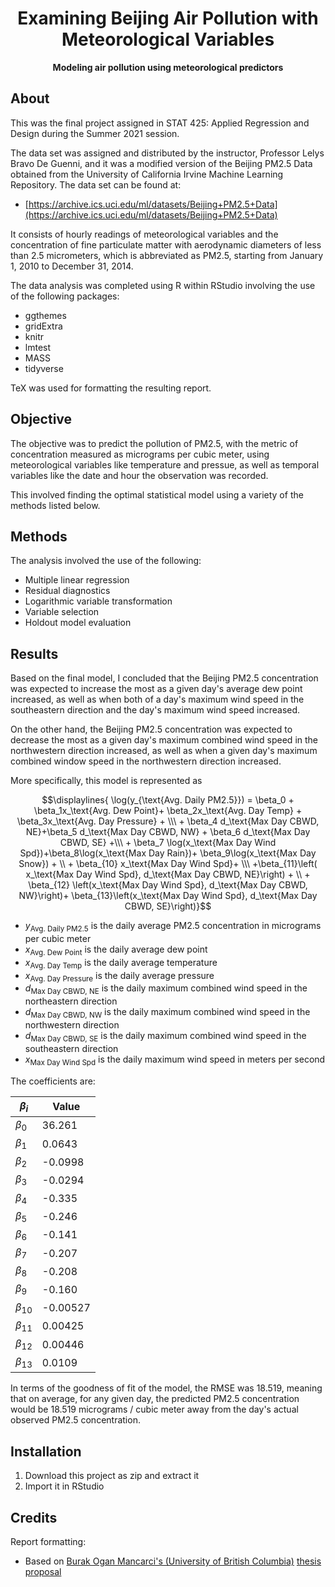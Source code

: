 <h1 align="center">Examining Beijing Air Pollution with Meteorological Variables</h1>
<p align="center"><strong>Modeling air pollution using meteorological predictors </strong>

<h2>About</h2>

This was the final project assigned in STAT 425: Applied Regression and Design during the Summer 2021 session.

The data set was assigned and distributed by the instructor, Professor Lelys Bravo De Guenni, and it was a modified version of the Beijing PM2.5 Data obtained from the University of California Irvine Machine Learning Repository. The data set can be found at:

- [https://archive.ics.uci.edu/ml/datasets/Beijing+PM2.5+Data](https://archive.ics.uci.edu/ml/datasets/Beijing+PM2.5+Data)

It consists of hourly readings of meteorological variables and the concentration of fine particulate matter with aerodynamic diameters of less than 2.5 micrometers, which is abbreviated as PM2.5, starting from January 1, 2010 to December 31, 2014.

The data analysis was completed using R within RStudio involving the use of the following packages:

- ggthemes
- gridExtra
- knitr
- lmtest
- MASS
- tidyverse

TeX was used for formatting the resulting report.

<h2>Objective</h2>

The objective was to predict the pollution of PM2.5, with the metric of concentration measured as micrograms per cubic meter, using meteorological variables like temperature and pressue, as well as temporal variables like the date and hour the observation was recorded. 

This involved finding the optimal statistical model using a variety of the methods listed below.

<h2>Methods</h2>

The analysis involved the use of the following:

- Multiple linear regression
- Residual diagnostics
- Logarithmic variable transformation
- Variable selection
- Holdout model evaluation

<h2>Results</h2>

Based on the final model, I concluded that the Beijing PM2.5 concentration was expected to increase the most as a given day's average dew point increased, as well as when both of a day's maximum wind speed in the southeastern direction and the day's maximum wind speed increased.

On the other hand, the Beijing PM2.5 concentration was expected to decrease the most as a given day's maximum combined wind speed in the northwestern direction increased, as well as when a given day's maximum combined window speed in the northwestern direction increased.

More specifically, this model is represented as

$$\displaylines{ \log(y_{\text{Avg. Daily PM2.5}}) = \beta_0 + \beta_1x_\text{Avg. Dew Point}+ \beta_2x_\text{Avg. Day Temp} + \beta_3x_\text{Avg. Day Pressure} + \\\ + \beta_4 d_\text{Max Day CBWD, NE}+\beta_5 d_\text{Max Day CBWD, NW} + \beta_6 d_\text{Max Day CBWD, SE} +\\\  + \beta_7 \log(x_\text{Max Day Wind Spd})+\beta_8\log(x_\text{Max Day Rain})+ \beta_9\log(x_\text{Max Day Snow}) + \\ + \beta_{10} x_\text{Max Day Wind Spd}+ \\\ +\beta_{11}\left( x_\text{Max Day Wind Spd}, d_\text{Max Day CBWD, NE}\right) + \\ + \beta_{12} \left(x_\text{Max Day Wind Spd}, d_\text{Max Day CBWD, NW}\right)+ \beta_{13}\left(x_\text{Max Day Wind Spd}, d_\text{Max Day CBWD, SE}\right)}$$

- $y_{\text{Avg. Daily PM2.5}}$ is the daily average PM2.5 concentration in micrograms per cubic meter
- $x_\text{Avg. Dew Point}$ is the daily average dew point
- $x_\text{Avg. Day Temp}$ is the daily average temperature
- $x_\text{Avg. Day Pressure}$ is the daily average pressure
- $d_\text{Max Day CBWD, NE}$ is the daily maximum combined wind speed in the northeastern direction
- $d_\text{Max Day CBWD, NW}$ is the daily maximum combined wind speed in the northwestern direction
- $d_\text{Max Day CBWD, SE}$ is the daily maximum combined wind speed in the southeastern direction
- $x_\text{Max Day Wind Spd}$ is the daily maximum wind speed in meters per second


The coefficients are:

| $\beta_i$    | Value    |
|--------------|----------|
| $\beta_0$    | 36.261   |
| $\beta_1$    | 0.0643   |
| $\beta_2$    | -0.0998  |
| $\beta_3$    | -0.0294  |
| $\beta_4$    | -0.335   |
| $\beta_5$    | -0.246   |
| $\beta_6$    | -0.141   |
| $\beta_7$    | -0.207   |
| $\beta_8$    | -0.208   |
| $\beta_9$    | -0.160   |
| $\beta_{10}$ | -0.00527 |
| $\beta_{11}$ | 0.00425  |
| $\beta_{12}$ | 0.00446  |
| $\beta_{13}$ | 0.0109   |

In terms of the goodness of fit of the model, the RMSE was 18.519, meaning that on average, for any given day, the predicted PM2.5 concentration would be 18.519 micrograms / cubic meter away from the day's actual observed PM2.5 concentration.

<h2>Installation</h2>

1. Download this project as zip and extract it
2. Import it in RStudio

<h2>Credits</h2>

Report formatting:

- Based on [Burak Ogan Mancarci's (University of British Columbia)](https://oganm.com/) [thesis proposal](https://github.com/oganm/ThesisProposal)
